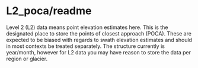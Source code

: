 # L2_poca/readme

Level 2 (L2) data means point elevation estimates here. This is the
designated place to store the points of closest approach (POCA). These
are expected to be biased with regards to swath elevation estimates and
should in most contexts be treated separately. The structure currently
is year/month, however for L2 data you may have reason to store the data
per region or glacier.
